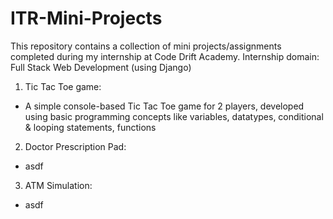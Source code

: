 # ITR-Mini-Projects
This repository contains a collection of mini projects/assignments completed during my internship at Code Drift Academy. 
Internship domain: Full Stack Web Development (using Django)
1. Tic Tac Toe game:
  - A simple console-based Tic Tac Toe game for 2 players, developed using basic programming concepts like variables, datatypes, conditional & looping statements, functions
2. Doctor Prescription Pad:
  - asdf
3. ATM Simulation:
  - asdf
